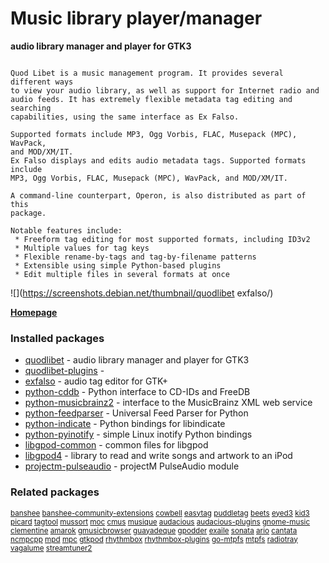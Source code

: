 # Music library player/manager

__audio library manager and player for GTK3__

```

Quod Libet is a music management program. It provides several different ways
to view your audio library, as well as support for Internet radio and
audio feeds. It has extremely flexible metadata tag editing and searching
capabilities, using the same interface as Ex Falso.

Supported formats include MP3, Ogg Vorbis, FLAC, Musepack (MPC), WavPack,
and MOD/XM/IT.
Ex Falso displays and edits audio metadata tags. Supported formats include
MP3, Ogg Vorbis, FLAC, Musepack (MPC), WavPack, and MOD/XM/IT.

A command-line counterpart, Operon, is also distributed as part of this
package.

Notable features include:
 * Freeform tag editing for most supported formats, including ID3v2
 * Multiple values for tag keys
 * Flexible rename-by-tags and tag-by-filename patterns
 * Extensible using simple Python-based plugins
 * Edit multiple files in several formats at once

```

![](https://screenshots.debian.net/thumbnail/quodlibet
exfalso/)


 **[Homepage](https://github.com/quodlibet/quodlibet)**

### Installed packages

* [quodlibet](https://packages.debian.org/stretch/quodlibet) - audio library manager and player for GTK3
* [quodlibet-plugins](https://packages.debian.org/stretch/quodlibet-plugins) - 
* [exfalso](https://packages.debian.org/stretch/exfalso) - audio tag editor for GTK+
* [python-cddb](https://packages.debian.org/stretch/python-cddb) - Python interface to CD-IDs and FreeDB
* [python-musicbrainz2](https://packages.debian.org/stretch/python-musicbrainz2) - interface to the MusicBrainz XML web service
* [python-feedparser](https://packages.debian.org/stretch/python-feedparser) - Universal Feed Parser for Python
* [python-indicate](https://packages.debian.org/stretch/python-indicate) - Python bindings for libindicate
* [python-pyinotify](https://packages.debian.org/stretch/python-pyinotify) - simple Linux inotify Python bindings
* [libgpod-common](https://packages.debian.org/stretch/libgpod-common) - common files for libgpod
* [libgpod4](https://packages.debian.org/stretch/libgpod4) - library to read and write songs and artwork to an iPod
* [projectm-pulseaudio](https://packages.debian.org/stretch/projectm-pulseaudio) - projectM PulseAudio module

### Related packages

<sub> [banshee](https://packages.debian.org/stretch/banshee) [banshee-community-extensions](https://packages.debian.org/stretch/banshee-community-extensions) [cowbell](https://packages.debian.org/stretch/cowbell) [easytag](https://packages.debian.org/stretch/easytag) [puddletag](https://packages.debian.org/stretch/puddletag) [beets](https://packages.debian.org/stretch/beets) [eyed3](https://packages.debian.org/stretch/eyed3) [kid3](https://packages.debian.org/stretch/kid3) [picard](https://packages.debian.org/stretch/picard) [tagtool](https://packages.debian.org/stretch/tagtool) [mussort](https://packages.debian.org/stretch/mussort) [moc](https://packages.debian.org/stretch/moc) [cmus](https://packages.debian.org/stretch/cmus) [musique](https://packages.debian.org/stretch/musique) [audacious](https://packages.debian.org/stretch/audacious) [audacious-plugins](https://packages.debian.org/stretch/audacious-plugins) [gnome-music](https://packages.debian.org/stretch/gnome-music) [clementine](https://packages.debian.org/stretch/clementine) [amarok](https://packages.debian.org/stretch/amarok) [gmusicbrowser](https://packages.debian.org/stretch/gmusicbrowser) [guayadeque](https://packages.debian.org/stretch/guayadeque) [gpodder](https://packages.debian.org/stretch/gpodder) [exaile](https://packages.debian.org/stretch/exaile) [sonata](https://packages.debian.org/stretch/sonata) [ario](https://packages.debian.org/stretch/ario) [cantata](https://packages.debian.org/stretch/cantata) [ncmpcpp](https://packages.debian.org/stretch/ncmpcpp) [mpd](https://packages.debian.org/stretch/mpd) [mpc](https://packages.debian.org/stretch/mpc) [gtkpod](https://packages.debian.org/stretch/gtkpod) [rhythmbox](https://packages.debian.org/stretch/rhythmbox) [rhythmbox-plugins](https://packages.debian.org/stretch/rhythmbox-plugins) [go-mtpfs](https://packages.debian.org/stretch/go-mtpfs) [mtpfs](https://packages.debian.org/stretch/mtpfs) [radiotray](https://packages.debian.org/stretch/radiotray) [vagalume](https://packages.debian.org/stretch/vagalume) [streamtuner2](https://packages.debian.org/stretch/streamtuner2)  </sub>
